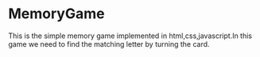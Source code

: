 # MemoryGame
This is the simple memory game implemented in html,css,javascript.In this game we need to find the matching letter by turning the card.
